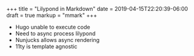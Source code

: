 +++
title = "Lilypond in Markdown"
date = 2019-04-15T22:20:39-06:00
draft = true
markup = "mmark"
+++

- Hugo unable to execute code
- Need to async process lilypond
- Nunjucks allows async rendering
- 11ty is template agnostic
